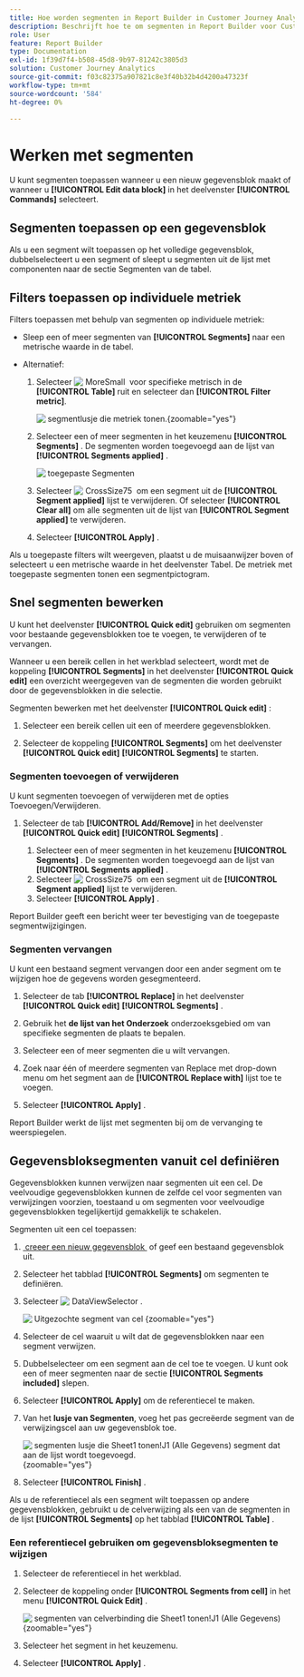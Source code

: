 ```yaml
---
title: Hoe worden segmenten in Report Builder in Customer Journey Analytics gebruikt?
description: Beschrijft hoe te om segmenten in Report Builder voor Customer Journey Analytics te gebruiken
role: User
feature: Report Builder
type: Documentation
exl-id: 1f39d7f4-b508-45d8-9b97-81242c3805d3
solution: Customer Journey Analytics
source-git-commit: f03c82375a907821c8e3f40b32b4d4200a47323f
workflow-type: tm+mt
source-wordcount: '584'
ht-degree: 0%

---
```


# Werken met segmenten

U kunt segmenten toepassen wanneer u een nieuw gegevensblok maakt of wanneer u **[!UICONTROL Edit data block]** in het deelvenster **[!UICONTROL Commands]** selecteert.

## Segmenten toepassen op een gegevensblok

Als u een segment wilt toepassen op het volledige gegevensblok, dubbelselecteert u een segment of sleept u segmenten uit de lijst met componenten naar de sectie Segmenten van de tabel.

## Filters toepassen op individuele metriek

Filters toepassen met behulp van segmenten op individuele metriek:

* Sleep een of meer segmenten van **[!UICONTROL Segments]** naar een metrische waarde in de tabel.

* Alternatief:

   1. Selecteer ![&#x200B; MoreSmall &#x200B;](/help/assets/icons/MoreSmall.svg) voor specifieke metrisch in de **[!UICONTROL Table]** ruit en selecteer dan **[!UICONTROL Filter metric]**.

      ![&#x200B; segmentlusje die metriek tonen.](./assets/filter-metric.png){zoomable="yes"}

   1. Selecteer een of meer segmenten in het keuzemenu **[!UICONTROL Segments]** . De segmenten worden toegevoegd aan de lijst van **[!UICONTROL Segments applied]** .

      ![&#x200B; toegepaste Segmenten &#x200B;](assets/segments-applied.png)
   1. Selecteer ![&#x200B; CrossSize75 &#x200B;](/help/assets/icons/CrossSize75.svg) om een segment uit de **[!UICONTROL Segment applied]** lijst te verwijderen. Of selecteer **[!UICONTROL Clear all]** om alle segmenten uit de lijst van **[!UICONTROL Segment applied]** te verwijderen.
   1. Selecteer **[!UICONTROL Apply]** .

Als u toegepaste filters wilt weergeven, plaatst u de muisaanwijzer boven of selecteert u een metrische waarde in het deelvenster Tabel. De metriek met toegepaste segmenten tonen een segmentpictogram.


## Snel segmenten bewerken

U kunt het deelvenster **[!UICONTROL Quick edit]** gebruiken om segmenten voor bestaande gegevensblokken toe te voegen, te verwijderen of te vervangen.

Wanneer u een bereik cellen in het werkblad selecteert, wordt met de koppeling **[!UICONTROL Segments]** in het deelvenster **[!UICONTROL Quick edit]** een overzicht weergegeven van de segmenten die worden gebruikt door de gegevensblokken in die selectie.

Segmenten bewerken met het deelvenster **[!UICONTROL Quick edit]** :

1. Selecteer een bereik cellen uit een of meerdere gegevensblokken.

1. Selecteer de koppeling **[!UICONTROL Segments]** om het deelvenster **[!UICONTROL Quick edit]** **[!UICONTROL Segments]** te starten.


### Segmenten toevoegen of verwijderen

U kunt segmenten toevoegen of verwijderen met de opties Toevoegen/Verwijderen.

1. Selecteer de tab **[!UICONTROL Add/Remove]** in het deelvenster **[!UICONTROL Quick edit]** **[!UICONTROL Segments]** .


   1. Selecteer een of meer segmenten in het keuzemenu **[!UICONTROL Segments]** . De segmenten worden toegevoegd aan de lijst van **[!UICONTROL Segments applied]** .
   1. Selecteer ![&#x200B; CrossSize75 &#x200B;](/help/assets/icons/CrossSize75.svg) om een segment uit de **[!UICONTROL Segment applied]** lijst te verwijderen.
   1. Selecteer **[!UICONTROL Apply]** .

Report Builder geeft een bericht weer ter bevestiging van de toegepaste segmentwijzigingen.

### Segmenten vervangen

U kunt een bestaand segment vervangen door een ander segment om te wijzigen hoe de gegevens worden gesegmenteerd.

1. Selecteer de tab **[!UICONTROL Replace]** in het deelvenster **[!UICONTROL Quick edit]** **[!UICONTROL Segments]** .

1. Gebruik het **de lijst van het Onderzoek** onderzoeksgebied om van specifieke segmenten de plaats te bepalen.

1. Selecteer een of meer segmenten die u wilt vervangen.

1. Zoek naar één of meerdere segmenten van Replace met drop-down menu om het segment aan de **[!UICONTROL Replace with]** lijst toe te voegen.

1. Selecteer **[!UICONTROL Apply]** .

Report Builder werkt de lijst met segmenten bij om de vervanging te weerspiegelen.

## Gegevensbloksegmenten vanuit cel definiëren

Gegevensblokken kunnen verwijzen naar segmenten uit een cel. De veelvoudige gegevensblokken kunnen de zelfde cel voor segmenten van verwijzingen voorzien, toestaand u om segmenten voor veelvoudige gegevensblokken tegelijkertijd gemakkelijk te schakelen.

Segmenten uit een cel toepassen:

1. [&#x200B; creeer een nieuw gegevensblok &#x200B;](create-a-data-block.md#create-a-data-block) of geef een bestaand gegevensblok uit.
1. Selecteer het tabblad **[!UICONTROL Segments]** om segmenten te definiëren.
1. Selecteer ![&#x200B; DataViewSelector &#x200B;](/help/assets/icons/DataViewSelector.svg).

   ![&#x200B; Uitgezochte segment van cel &#x200B;](assets/select-segment-from-cell.png){zoomable="yes"}

1. Selecteer de cel waaruit u wilt dat de gegevensblokken naar een segment verwijzen.

1. Dubbelselecteer om een segment aan de cel toe te voegen. U kunt ook een of meer segmenten naar de sectie **[!UICONTROL Segments included]** slepen.

1. Selecteer **[!UICONTROL Apply]** om de referentiecel te maken.

1. Van het **lusje van Segmenten**, voeg het pas gecreëerde segment van de verwijzingscel aan uw gegevensblok toe.

   ![&#x200B; segmenten lusje die Sheet1 tonen!J1 (Alle Gegevens) segment dat aan de lijst wordt toegevoegd.](assets/segment-from-cell-applied.png){zoomable="yes"}

1. Selecteer **[!UICONTROL Finish]** .

Als u de referentiecel als een segment wilt toepassen op andere gegevensblokken, gebruikt u de celverwijzing als een van de segmenten in de lijst **[!UICONTROL Segments]** op het tabblad **[!UICONTROL Table]** .

### Een referentiecel gebruiken om gegevensbloksegmenten te wijzigen

1. Selecteer de referentiecel in het werkblad.

1. Selecteer de koppeling onder **[!UICONTROL Segments from cell]** in het menu **[!UICONTROL Quick Edit]** .

   ![&#x200B; segmenten van celverbinding die Sheet1 tonen!J1 (Alle Gegevens) &#x200B;](assets/select-segment-from-cell-in-sheet.png){zoomable="yes"}

1. Selecteer het segment in het keuzemenu.

1. Selecteer **[!UICONTROL Apply]** .
